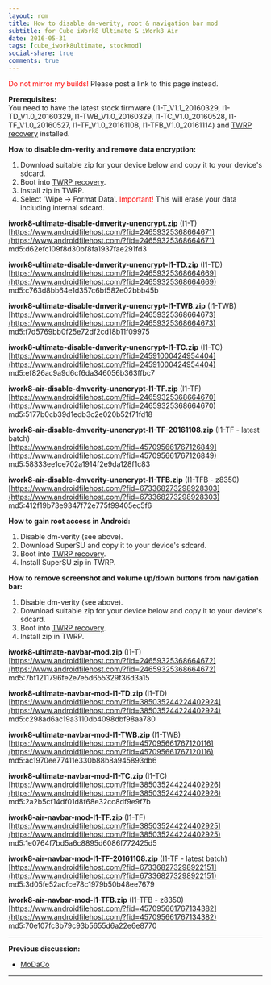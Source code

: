 ```yaml
---
layout: rom
title: How to disable dm-verity, root & navigation bar mod
subtitle: for Cube iWork8 Ultimate & iWork8 Air
date: 2016-05-31
tags: [cube_iwork8ultimate, stockmod]
social-share: true
comments: true
---
```


<span style="color:#FF0000;">Do not mirror my builds!</span> Please post a link to this page instead.

**Prerequisites:**  
You need to have the latest stock firmware (I1-T_V1.1_20160329, I1-TD_V1.0_20160329, I1-TWB_V1.0_20160329, I1-TC_V1.0_20160528, I1-TF_V1.0_20160527, I1-TF_V1.0_20161108, I1-TFB_V1.0_20161114) and [TWRP recovery](/devices/cube_iwork8ultimate/TWRP) installed.

**How to disable dm-verity and remove data encryption:**

1. Download suitable zip for your device below and copy it to your device's sdcard.
2. Boot into [TWRP recovery](/devices/cube_iwork8ultimate/TWRP).
3. Install zip in TWRP.
4. Select 'Wipe -> Format Data'. <span style="color:#FF0000;">Important!</span> This will erase your data including internal sdcard.

**iwork8-ultimate-disable-dmverity-unencrypt.zip** (I1-T)  
[https://www.androidfilehost.com/?fid=24659325368664671](https://www.androidfilehost.com/?fid=24659325368664671)  
md5:d62efc109f8d30bf8fa1937fae291fd3

**iwork8-ultimate-disable-dmverity-unencrypt-I1-TD.zip** (I1-TD)  
[https://www.androidfilehost.com/?fid=24659325368664669](https://www.androidfilehost.com/?fid=24659325368664669)  
md5:c763d8bb64e1d357c6bf582e02bbb45b

**iwork8-ultimate-disable-dmverity-unencrypt-I1-TWB.zip** (I1-TWB)  
[https://www.androidfilehost.com/?fid=24659325368664673](https://www.androidfilehost.com/?fid=24659325368664673)  
md5:f7d5769bb0f25e72df2cd18b11f09975

**iwork8-ultimate-disable-dmverity-unencrypt-I1-TC.zip** (I1-TC)  
[https://www.androidfilehost.com/?fid=24591000424954404](https://www.androidfilehost.com/?fid=24591000424954404)  
md5:ef826ac9a9d6cf6da346056b363ffbc7

**iwork8-air-disable-dmverity-unencrypt-I1-TF.zip** (I1-TF)  
[https://www.androidfilehost.com/?fid=24659325368664670](https://www.androidfilehost.com/?fid=24659325368664670)  
md5:5177b0cb39d1edb3c2e020b52f71fd18

**iwork8-air-disable-dmverity-unencrypt-I1-TF-20161108.zip** (I1-TF - latest batch)  
[https://www.androidfilehost.com/?fid=457095661767126849](https://www.androidfilehost.com/?fid=457095661767126849)  
md5:58333ee1ce702a1914f2e9da128f1c83

**iwork8-air-disable-dmverity-unencrypt-I1-TFB.zip** (I1-TFB - z8350)  
[https://www.androidfilehost.com/?fid=673368273298928303](https://www.androidfilehost.com/?fid=673368273298928303)  
md5:412f19b73e9347f72e775f99405ec5f6

**How to gain root access in Android:**

1. Disable dm-verity (see above).
2. Download SuperSU and copy it to your device's sdcard.
3. Boot into [TWRP recovery](/devices/cube_iwork8ultimate/TWRP).
4. Install SuperSU zip in TWRP.

**How to remove screenshot and volume up/down buttons from navigation bar:**

1. Disable dm-verity (see above).
2. Download suitable zip for your device below and copy it to your device's sdcard.
3. Boot into [TWRP recovery](/devices/cube_iwork8ultimate/TWRP).
4. Install zip in TWRP.

**iwork8-ultimate-navbar-mod.zip** (I1-T)  
[https://www.androidfilehost.com/?fid=24659325368664672](https://www.androidfilehost.com/?fid=24659325368664672)  
md5:7bf1211796fe2e7e5d655329f36d3a15

**iwork8-ultimate-navbar-mod-I1-TD.zip** (I1-TD)  
[https://www.androidfilehost.com/?fid=385035244224402924](https://www.androidfilehost.com/?fid=385035244224402924)  
md5:c298ad6ac19a3110db4098dbf98aa780

**iwork8-ultimate-navbar-mod-I1-TWB.zip** (I1-TWB)  
[https://www.androidfilehost.com/?fid=457095661767120116](https://www.androidfilehost.com/?fid=457095661767120116)  
md5:ac1970ee77411e330b88b8a945893db6

**iwork8-ultimate-navbar-mod-I1-TC.zip** (I1-TC)  
[https://www.androidfilehost.com/?fid=385035244224402926](https://www.androidfilehost.com/?fid=385035244224402926)  
md5:2a2b5cf14df01d8f68e32cc8df9e9f7b

**iwork8-air-navbar-mod-I1-TF.zip** (I1-TF)  
[https://www.androidfilehost.com/?fid=385035244224402925](https://www.androidfilehost.com/?fid=385035244224402925)  
md5:1e0764f7bd5a6c8895d6086f772425d5

**iwork8-air-navbar-mod-I1-TF-20161108.zip** (I1-TF - latest batch)  
[https://www.androidfilehost.com/?fid=673368273298922151](https://www.androidfilehost.com/?fid=673368273298922151)  
md5:3d05fe52acfce78c1979b50b48ee7679

**iwork8-air-navbar-mod-I1-TFB.zip** (I1-TFB - z8350)  
[https://www.androidfilehost.com/?fid=457095661767134382](https://www.androidfilehost.com/?fid=457095661767134382)  
md5:70e107fc3b79c93b5655d6a22e6e8770

----

**Previous discussion:**

- [MoDaCo](http://www.modaco.com/forums/topic/377299-howto-disable-dm-verity-root-navigation-bar-mod/)

----
